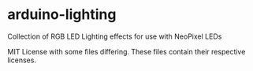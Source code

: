 # arduino-lighting
Collection of RGB LED Lighting effects for use with NeoPixel LEDs

MIT License with some files differing. These files contain their respective licenses.

